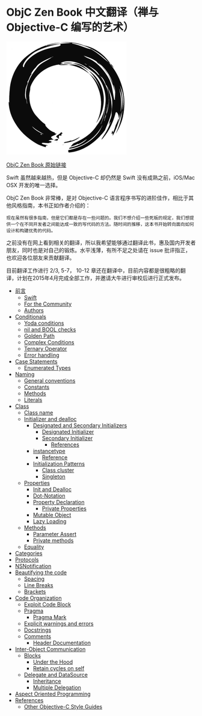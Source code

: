 # ObjC Zen Book 中文翻译（禅与 Objective-C 编写的艺术）


![](./images/zen-logo-thumb.png)

[ObjC Zen Book 原始链接](https://github.com/objc-zen/objc-zen-book)


Swift 虽然越来越热，但是 Objective-C 却仍然是 Swift 没有成熟之前，iOS/Mac OSX 开发的唯一选择。

ObjC Zen Book 非常棒，是对 Objective-C 语言程序书写的进阶佳作，相比于其他风格指南，本书正如作者介绍的：

```
现在虽然有很多指南，但是它们都是存在一些问题的。我们不想介绍一些死板的规定，我们想提供一个在不同开发者之间能达成一致的写代码的方法。随时间的推移，这本书开始转向面向如何设计和构建优秀的代码。
```

之前没有在网上看到相关的翻译，所以我希望能够通过翻译此书，惠及国内开发者朋友，同时也是对自己的锻炼。水平浅薄，有所不足之处请在 issue 批评指正，也欢迎各位朋友来贡献翻译。 

目前翻译工作进行 2/3, 5-7， 10-12 章还在翻译中，目前内容都是很粗略的翻译，计划在2015年4月完成全部工作，并邀请大牛进行审校后进行正式发布。


* [前言](./translation/1-1-前言.md#preface)
  * [Swift](#swift)
  * [For the Community](#for-the-community)
  * [Authors](#authors)
* [Conditionals](#conditionals)
  * [Yoda conditions](#yoda-conditions)
  * [nil and BOOL checks](#nil-and-bool-checks)
  * [Golden Path](#golden-path)
  * [Complex Conditions](#complex-conditions)
  * [Ternary Operator](#ternary-operator)
  * [Error handling](#error-handling)
* [Case Statements](#case-statements)
    * [Enumerated Types](#enumerated-types)
* [Naming](#naming)
  * [General conventions](#general-conventions)
  * [Constants](#constants)
  * [Methods](#methods)
  * [Literals](#literals)
* [Class](#class)
  * [Class name](#class-name)
  * [Initializer and dealloc](#initializer-and-dealloc)
    * [Designated and Secondary Initializers](#designated-and-secondary-initializers)
      * [Designated Initializer](#designated-initializer)
      * [Secondary Initializer](#secondary-initializer)
        * [References](#references)
    * [instancetype](#instancetype)
        * [Reference](#reference)
    * [Initialization Patterns](#initialization-patterns)
      * [Class cluster](#class-cluster)
      * [Singleton](#singleton)
  * [Properties](#properties)
      * [Init and Dealloc](#init-and-dealloc)
      * [Dot-Notation](#dot-notation)
    * [Property Declaration](#property-declaration)
      * [Private Properties](#private-properties)
    * [Mutable Object](#mutable-object)
    * [Lazy Loading](#lazy-loading)
  * [Methods](#methods)
    * [Parameter Assert](#parameter-assert)
    * [Private methods](#private-methods)
  * [Equality](#equality)
* [Categories](#categories)
* [Protocols](#protocols)
* [NSNotification](#nsnotification)
* [Beautifying the code](#beautifying-the-code)
    * [Spacing](#spacing)
    * [Line Breaks](#line-breaks)
    * [Brackets](#brackets)
* [Code Organization](#code-organization)
  * [Exploit Code Block](#exploit-code-block)
  * [Pragma](#pragma)
    * [Pragma Mark](#pragma-mark)
  * [Explicit warnings and errors](#explicit-warnings-and-errors)
  * [Docstrings](#docstrings)
  * [Comments](#comments)
    * [Header Documentation](#header-documentation)
* [Inter-Object Communication](#inter-object-communication)
  * [Blocks](#blocks)
    * [Under the Hood](#under-the-hood)
    * [Retain cycles on self](#retain-cycles-on-self)
  * [Delegate and DataSource](#delegate-and-datasource)
    * [Inheritance](#inheritance)
    * [Multiple Delegation](#multiple-delegation)
* [Aspect Oriented Programming](#aspect-oriented-programming)
* [References](#references)
    * [Other Objective-C Style Guides](#other-objective-c-style-guides)




